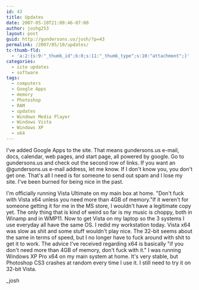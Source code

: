 ```yaml
---
id: 43
title: Updates
date: 2007-05-10T21:09:46-07:00
author: joshg253
layout: post
guid: http://gundersons.us/josh/?p=43
permalink: /2007/05/10/updates/
tc-thumb-fld:
  - 'a:2:{s:9:"_thumb_id";b:0;s:11:"_thumb_type";s:10:"attachment";}'
categories:
  - site updates
  - software
tags:
  - computers
  - Google Apps
  - memory
  - Photoshop
  - RAM
  - updates
  - Windows Media Player
  - Windows Vista
  - Windows XP
  - x64
---
```

I've added Google Apps to the site. That means gundersons.us e-mail, docs, calendar, web pages, and start page, all powered by google. Go to gundersons.us and check out the second row of links. If you want an @gundersons.us e-mail address, let me know. If I don't know you, you don't get one. That's all I need is for someone to send out spam and I lose my site. I've been burned for being nice in the past.

I'm officially running Vista Ultimate on my main box at home. "Don't fuck with Vista x64 unless you need more than 4GB of memory."If it weren't for someone getting it for me in the MS store, I wouldn't have a legitimate copy yet. The only thing that is kind of weird so far is my music is choppy, both in Winamp and in WMP11. Now to get Vista on my laptop so the 3 systems I use everyday all have the same OS. I redid my workstation today. Vista x64 was slow as shit and some stuff wouldn't play nice. The 32-bit seems about the same in terms of speed, but I no longer have to fuck around with shit to get it to work. The advice I've received regarding x64 is basically "if you don't need more than 4GB of memory, don't fuck with it." I was running Windows XP Pro x64 on my main system at home. It's very stable, but Photoshop CS3 crashes at random every time I use it. I still need to try it on 32-bit Vista.

_josh